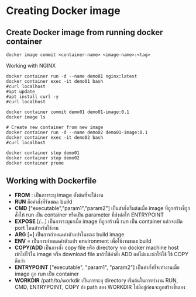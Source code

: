 # Creating Docker image

## Create Docker image from running docker container

```
docker image commit <container-name> <image-name>:<tag>
```

Working with NGINX
```
docker container run -d --name demo01 nginx:latest
docker container exec -it demo01 bash
#curl localhost
#apt update
#apt install curl -y
#curl localhost

docker container commit demo01 demo01-image:0.1
docker image ls

# Create new container from new image
docker container run -d --name demo02 demo01-image:0.1
docker container exec -it demo02 bash
#curl localhost

docker container stop demo01
docker container stop demo02
docker container prune
```

## Working with Dockerfile 
* **FROM** <image>:<tag> เป็นการระบุ image ตั้งต้นที่จะใช้งาน
* **RUN** <shell command> คือคำสั่งที่รันขณะ build
* **CMD** ["executable","param1","param2"] เป็นสำสั่งเริ่มต้นเมื่อ image ที่ถูกสร้างขึ้ถูกสั่งให้ run เป็น container หรือเป็น parameter ที่ส่งต่อให้ ENTRYPOINT
* **EXPOSE** <port> [<port>/<protocol>...] เป็นการระบุมาเมื่อ image ที่ถูกสร้างนี้ run เป็น container แล้วจะเปิด port ไหนสำหรับใช้งาน
* **ARG** <name>[=<default value>] เป็นการกำหนดค่าตัวแปรในขณะ build image
* **ENV** <key>=<value> เป็นการกำหนดค่าตัวแปร environment เพื่อใช้งานขณธ build
* **COPY/ADD** <source> <destination> เป็นการสั่ง copy file หรือ directory จาก docker machine host เข้าไปไว้ใน image หรือ download file มาถ้าใช้คำสั่ง ADD แต่ไม่แนะนำให้ใช้ ใช้ COPY ดีกว่า
* **ENTRYPOINT** ["executable", "param1", "param2"] เป็นคำสั่งที่จะทำงานเมื่อ image ถูก run เป็น container
* **WORKDIR** /path/to/workdir เป็นการระบุ directory เริ่มต้นในการทำงาน RUN, CMD, ENTRYPOINT, COPY ถ้า path ของ WORKDIR ไม่มีอยู่ก่อนจะถูกสร้างขึ้นเอง

```

```
